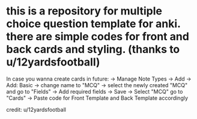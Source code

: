 <h1>this is a repository for multiple choice question template for anki. 
there are simple codes for front and back cards and styling. (thanks to u/12yardsfootball)</h1>

In case you wanna create cards in future:
→ Manage Note Types 
→ Add 
→ Add: Basic 
→ change name to "MCQ" 
→ select the newly created "MCQ" and go to "Fields" 
→ Add required fields 
→ Save 
→ Select "MCQ" go to "Cards" 
→ Paste code for Front Template and Back Template accordingly

credit: u/12yardsfootball

